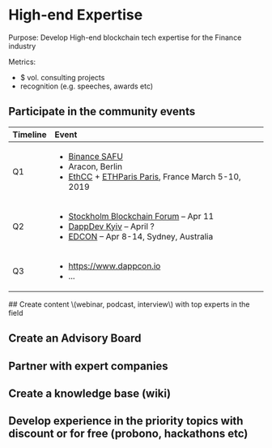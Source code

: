 # High-end Expertise

Purpose: Develop High-end blockchain tech expertise for the Finance industry

Metrics:

* $ vol. consulting projects
* recognition \(e.g. speeches, awards etc\)

## Participate in the community events

<table>
  <thead>
    <tr>
      <th style="text-align:left">Timeline</th>
      <th style="text-align:left">Event</th>
    </tr>
  </thead>
  <tbody>
    <tr>
      <td style="text-align:left">Q1</td>
      <td style="text-align:left">
        <p></p>
        <ul>
          <li><a href="https://www.binancefair.com/safu-hackathon/">Binance SAFU</a>
          </li>
          <li>Aracon, Berlin</li>
          <li><a href="https://ethcc.io/">EthCC</a> + <a href="https://ethparis.com/">ETHParis Paris</a>,
            France March 5-10, 2019</li>
        </ul>
      </td>
    </tr>
    <tr>
      <td style="text-align:left">Q2</td>
      <td style="text-align:left">
        <p></p>
        <ul>
          <li><a href="https://stockholmblockchainforum.com/">Stockholm Blockchain Forum</a> – Apr
            11</li>
          <li><a href="http://dappdev.org/conference">DappDev Kyiv</a> – April ?</li>
          <li><a href="https://www.edcon.io/">EDCON</a> – Apr 8-14, Sydney, Australia</li>
        </ul>
      </td>
    </tr>
    <tr>
      <td style="text-align:left">Q3</td>
      <td style="text-align:left">
        <p></p>
        <ul>
          <li><a href="https://www.dappcon.io">https://www.dappcon.io</a>
          </li>
          <li>...</li>
        </ul>
      </td>
    </tr>
  </tbody>
</table>## Create content \(webinar, podcast, interview\) with top experts in the field

## Create an Advisory Board

## Partner with expert companies

## Create a knowledge base \(wiki\)

## Develop experience in the priority topics with discount or for free \(probono, hackathons etc\)




